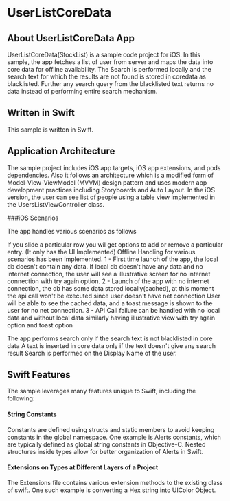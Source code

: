 # UserListCoreData


## About UserListCoreData App

UserListCoreData(StockList) is a sample code project for iOS. In this sample, the app fetches a list of user from server and maps the data into core data for offline availability. The Search is performed locally and the search text for which the results are not found is stored in coredata as blacklisted. Further any search query from the blacklisted text returns no data instead of performing entire search mechanism.

## Written in Swift

This sample is written in Swift. 


## Application Architecture

The sample project includes iOS app targets, iOS app extensions, and pods dependencies. Also it follows an architecture which is a modified form of Model-View-ViewModel (MVVM) design pattern and uses modern app development practices including Storyboards and Auto Layout. In the iOS version, the user can see list of people using a table view implemented in the UsersListViewController class.

###iOS Scenarios

The app handles various scenarios as follows

If you slide a particular row you wil get options to add or remove a particular entry. (It only has the UI Implemented)
Offline Handling for various scenarios has been implemented.
1 - First time launch of the app, the local db doesn't contain any data. If local db doesn't have any data and no internet connection, the user will see a illustrative screen for no internet connection with try again option.
2 - Launch of the app with no internet connection, the db has some data stored locally(cached), at this moment the api call won't be executed since user doesn't have net connection
User will be able to see the cached data, and a toast message is shown to the user for no net connection.
3 - API Call failure can be handled with no local data and without local data similarly having illustrative view with try again option and toast option

The app performs search only if the search text is not blacklisted in core data
A text is inserted in core data only if the text doesn't give any search result
Search is performed on the Display Name of the user.

## Swift Features

The sample leverages many features unique to Swift, including the following:

#### String Constants

Constants are defined using structs and static members to avoid keeping constants in the global namespace. One example is Alerts constants, which are typically defined as global string constants in Objective-C. Nested structures inside types allow for better organization of Alerts in Swift.

#### Extensions on Types at Different Layers of a Project

The Extensions file contains various extension methods to the existing class of swift. One such example is converting a Hex string into UIColor Object.

